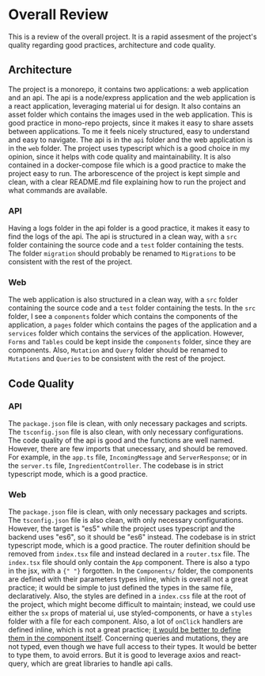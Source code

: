 # Overall Review
This is a review of the overall project. It is a rapid assesment of the project's quality regarding good practices, architecture and code quality.

## Architecture
The project is a monorepo, it contains two applications: a web application and an api. The api is a node/express application and the web application is a react application, leveraging material ui for design.
It also contains an asset folder which contains the images used in the web application. This is good practice in mono-repo projects, since it makes it easy to share assets between applications.
To me it feels nicely structured, easy to understand and easy to navigate. The api is in the `api` folder and the web application is in the `web` folder.
The project uses typescript which is a good choice in my opinion, since it helps with code quality and maintainability.
It is also contained in a docker-compose file which is a good practice to make the project easy to run.
The arborescence of the project is kept simple and clean, with a clear README.md file explaining how to run the project and what commands are available.


### API
Having a logs folder in the api folder is a good practice, it makes it easy to find the logs of the api.
The api is structured in a clean way, with a `src` folder containing the source code and a `test` folder containing the tests.
The folder `migration` should probably be renamed to `Migrations` to be consistent with the rest of the project.

### Web
The web application is also structured in a clean way, with a `src` folder containing the source code and a `test` folder containing the tests.
In the `src` folder, I see a `components` folder which contains the components of the application, a `pages` folder which contains the pages of the application and a `services` folder which contains the services of the application. However, `Forms` and `Tables` could be kept inside the `components` folder, since they are components.
Also, `Mutation` and `Query` folder should be renamed to `Mutations` and `Queries` to be consistent with the rest of the project.

## Code Quality
### API
The `package.json` file is clean, with only necessary packages and scripts. The `tsconfig.json` file is also clean, with only necessary configurations.
The code quality of the api is good and the functions are well named. However, there are few imports that unecessary, and should be removed.
For example, in the `app.ts` file, `IncomingMessage` and `ServerResponse`; or in the `server.ts` file, `IngredientController`. 
The codebase is in strict typescript mode, which is a good practice. 

### Web
The `package.json` file is clean, with only necessary packages and scripts. The `tsconfig.json` file is also clean, with only necessary configurations. However, the target is "es5" while the project uses typescript and the backend uses "es6", so it should be "es6" instead.
The codebase is in strict typescript mode, which is a good practice. 
The router definition should be removed from `index.tsx` file and instead declared in a `router.tsx` file. The `index.tsx` file should only contain the `App` component. There is also a typo in the jsx, with a `{" "}` forgotten.
In the `Components/` folder, the components are defined with their parameters types inline, which is overall not a great practice; it would be simple to just defined the types in the same file, declaratively.
Also, the styles are defined in a `index.css` file at the root of the project, which might become difficult to maintain; instead, we could use either the `sx` props of material ui, use styled-components, or have a `styles` folder with a file for each component.
Also, a lot of `onClick` handlers are defined inline, which is not a great practice; [it would be better to define them in the component itself](https://stackoverflow.com/questions/50350202/when-to-use-inline-function-on-button-onclick-event-javascript-react-js).
Concerning queries and mutations, they are not typed, even though we have full access to their types. It would be better to type them, to avoid errors.
But it is good to leverage axios and react-query, which are great libraries to handle api calls.
